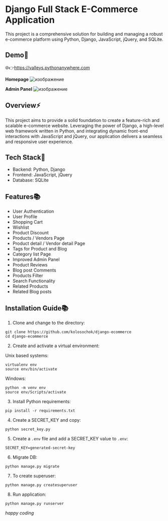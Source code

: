 # Django Full Stack E-Commerce Application

This project is a comprehensive solution for building and managing a robust e-commerce platform using Python, Django, JavaScript, jQuery, and SQLite.

## Demo💫

🌐👉https://valleys.pythonanywhere.com

**Homepage**
![изображение](https://github.com/kolosochok/django-ecommerce/assets/148413963/a090bc2a-eaa8-47ca-97be-5560d857df6e)

**Admin Panel**
![изображение](https://github.com/kolosochok/django-ecommerce/assets/148413963/505d1126-a2ed-4dec-b6b0-eb68be823a3d)

## Overview⚡️

This project aims to provide a solid foundation to create a feature-rich and scalable e-commerce website. Leveraging the power of Django, a high-level web framework written in Python, and integrating dynamic front-end interactions with JavaScript and jQuery, our application delivers a seamless and responsive user experience.

## Tech Stack🚀

- Backend: Python, Django
- Frontend: JavaScript, jQuery
- Database: SQLite

## Features📚

- User Authentication
- User Profile
- Shopping Cart
- Wishlist
- Product Discount
- Products / Vendors Page
- Product detail / Vendor detail Page
- Tags for Product and Blog
- Category list Page
- Improved Admin Panel
- Product Reviews
- Blog post Comments
- Products Filter
- Search Functionality
- Related Products
- Related Blog posts

## Installation Guide📚

1. Clone and change to the directory:

```
git clone https://github.com/kolosochok/django-ecommerce
cd django-ecommerce
```

2. Create and activate a virtual environment:

Unix based systems:
```
virtualenv env
source env/bin/activate
```

Windows:
```
python -m venv env
source env/Scripts/activate
```

3. Install Python requirements:

```
pip install -r requirements.txt
```

4. Create a SECRET_KEY and copy:

```
python secret_key.py
```

5. Create a `.env` file and add a SECRET_KEY value to `.env`:

```
SECRET_KEY=generated-secret-key
```

6. Migrate DB:

```
python manage.py migrate
```

7. To create superuser:

```
python manage.py createsuperuser
```

8. Run application:

```
python manage.py runserver
```

*happy coding*
